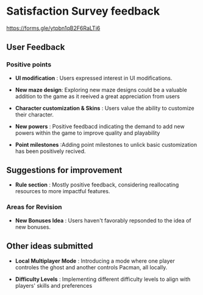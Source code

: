 # Satisfaction Survey feedback   
https://forms.gle/ytpbn1qB2F6RaLTi6
## User Feedback 
### Positive points 

- **UI modification** : Users expressed interest in UI modifications. 

- **New maze design**: Exploring new maze designs could be a valuable addition to the game as it reeived a great appreciation from users 

- **Character customization & Skins** : Users value the ability to customize their character. 

- **New powers** : Positive feedbacd indicating the demand to add new powers within the game to improve quality and playability 

- **Point milestones** :Adding point milestones to unlick basic customization has been positively recived. 


## Suggestions for improvement 
- **Rule section** : Mostly positive feedback, considering reallocating resources to more impactful features. 


### Areas for Revision 
- **New Bonuses Idea** : Users haven't favorably repsonded to the idea of new bonuses. 



## Other ideas submitted 

- **Local Multiplayer Mode** : Introducing a mode where one player controles the ghost and another controls Pacman, all locally. 

- **Difficulty Levels** : Implementing different difficulty levels to align with players' skills and preferences 